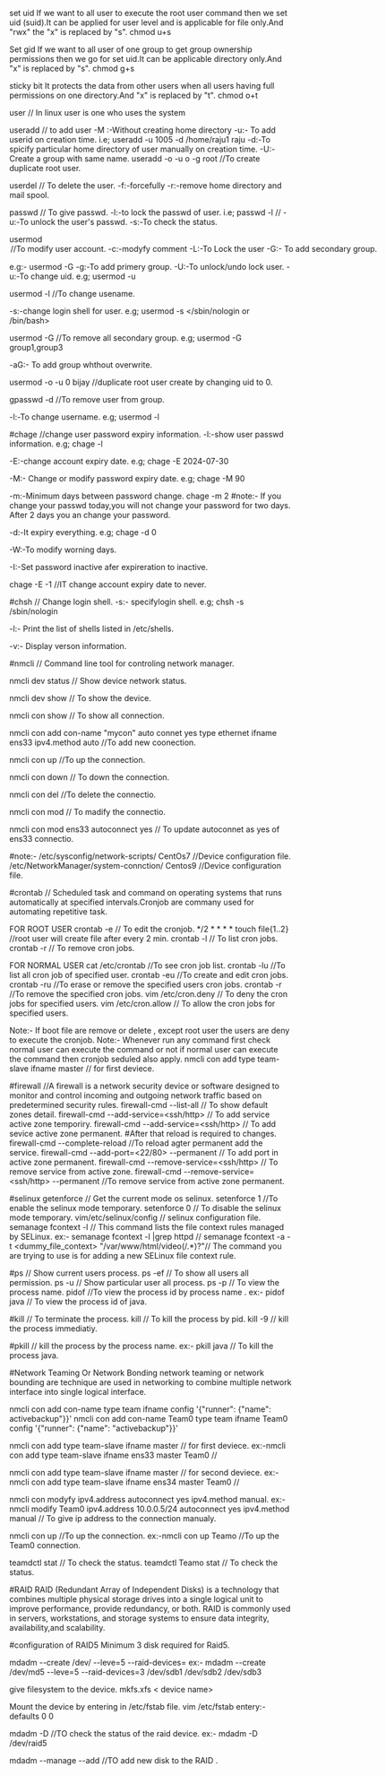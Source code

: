 set uid
If we want to all user to execute the root user command then we set uid (suid).It can be applied for user level and is applicable for file only.And "rwx" the "x" is replaced by "s".
chmod u+s <filename>

Set gid
If we want to all user of one group to get group ownership permissions then we go for set uid.It can be applicable directory only.And "x" is replaced by "s".
chmod g+s <directory name > 

sticky bit
It protects the data from other users when all users having full permissions on one directory.And "x" is replaced by "t".
chmod o+t <directory name>

user // In linux user is one who uses the system

useradd <user name> // to add user 
-M :-Without creating home directory
-u:- To add userid on creation time.
i.e; useradd -u 1005 -d /home/raju1 raju
-d:-To spicify particular home directory of user manually on creation time.
-U:-Create a group with same name.
useradd -o -u o -g root <username> //To create duplicate root user.

userdel <username> // To delete the user.
-f:-forcefully
-r:-remove home directory and mail spool.

passwd <username> // To give passwd.
-l:-to lock the passwd of user.
i.e; passwd -l <username> //
-u:-To unlock the user's passwd.
-s:-To check the status.

usermod <option> <usename> //To modify user account.
-c:-modyfy comment
-L:-To Lock the user
-G:- To add secondary group.

e.g:- usermod -G <group name> <user name>
-g:-To add primery group.
-U:-To unlock/undo lock user.
-u:-To change uid.
e.g; usermod -u <uid> <user name>

usermod -l <new name> <old name> //To change usename.

-s:-change login shell for user.
e.g; usermod -s </sbin/nologin or /bin/bash> <user name>

usermod -G <user name> //To remove all secondary group.
e.g; usermod -G group1,group3 <username>

-aG:- To add group whthout overwrite.

usermod -o -u 0 bijay //duplicate root user create by changing uid to 0.

gpasswd -d <username> <group name> //To remove user from group.

-l:-To change username.
e.g; usermod -l <new name> <old name>

#chage //change user password expiry information.
-l:-show user passwd information.
e.g; chage -l <user name>

-E:-change account expiry date.
e.g; chage -E 2024-07-30 <user  name>

-M:- Change or modify password expiry date.
e.g; chage -M 90 <username>

-m:-Minimum days between password change.
chage -m 2 <user name>
#note:- If you change your passwd today,you will not change your password for two days.
After 2 days you an change your password.

-d:-It expiry everything.
e.g; chage -d 0 <user name>

-W:-To modify worning days.

-I:-Set password inactive afer expireration to inactive.

chage -E -1 <user name> //IT change account expiry date to never.

#chsh // Change login shell.
-s:- specifylogin shell.
e.g; chsh -s /sbin/nologin <usernamr>

-l:- Print the list of shells listed in /etc/shells.

-v:- Display verson information.

#nmcli // Command line tool for controling network manager.

nmcli dev status // Show device network status.

nmcli dev show // To show the device.

nmcli con show // To show all connection.

nmcli con add con-name "mycon" auto connet yes type ethernet ifname ens33 ipv4.method auto //To add new coonection.

nmcli con up <con-name> //To up the connection.

nmcli con down <con-name> // To down the connection.

nmcli con del <con-name> //To delete the connectio.

nmcli con mod <con-name> // To madify the connectio.

nmcli con mod ens33 autoconnect yes // To update autoconnet as yes of ens33 connectio.

#note:- /etc/sysconfig/network-scripts/      CentOs7  //Device configuration file.  
        /etc/NetworkManager/system-connction/     Centos9 //Device configuration file.  

#crontab // Scheduled task and command on operating systems that runs automatically at specified intervals.Cronjob are commany used for automating repetitive task.

FOR ROOT USER
crontab -e // To edit the cronjob.
*/2 * * * * touch file{1..2} //root user will create file after every 2 min.
crontab -l // To list cron jobs.
crontab -r // To remove cron jobs.

FOR NORMAL USER
cat /etc/crontab //To see cron job list.
crontab -lu <username> //To list all cron job of specified user.
crontab -eu <username> //To create and edit cron jobs.
crontab -ru <username> //To erase or remove the specified users cron jobs.
crontab -r <job id> //To remove the specified cron jobs.
vim /etc/cron.deny // To deny the cron jobs for specified users.
vim /etc/cron.allow // To allow the cron jobs for specified users.

Note:- If boot file are remove or delete , except root user the users are deny to execute the cronjob.
Note:- Whenever run any command first check normal user can execute the command or not if normal user can execute the command then cronjob seduled also apply.
nmcli con add type team-slave ifname <device name1> master <connection name> // for first deviece.

#firewall //A firewall is a network security device or software designed to monitor and control incoming and outgoing network traffic based on predetermined security rules. 
firewall-cmd --list-all // To show default zones detail.
firewall-cmd --add-service=<ssh/http> // To add service active zone temporiry.
firewall-cmd --add-service=<ssh/http> // To add sevice active zone permanent.
#After that reload is required to changes.
firewall-cmd --complete-reload //To reload agter permanent add the service.
firewall-cmd --add-port=<22/80> --permanent // To add port in active zone permanent. 
firewall-cmd --remove-service=<ssh/http> // To remove service from active zone.
firewall-cmd --remove-service=<ssh/http> --permanent //To remove service from active zone permanent.

#selinux
getenforce // Get the current mode os selinux.
setenforce 1 //To enable the selinux mode temporary.
setenforce 0 // To disable the selinux mode temporary.
vim/etc/selinux/config // selinux configuration file.
semanage fcontext -l // This command lists the file context rules managed by SELinux.
ex:- semanage fcontext -l |grep httpd //
semanage fcontext -a -t <dummy_file_context> "/var/www/html/video(/.*)?"// The command you are trying to use is for adding a new SELinux file context rule.

#ps // Show current users process.
ps -ef // To show all users all permission.
ps -u <user name> // Show particular user all process.
ps -p <pid> // To view the process name.
pidof <process name> //To view the process id by process name .
ex:- pidof java // To view the process id of java.

#kill // To terminate the process.
kill <process id> // To kill the process by pid.
kill -9 <process id> // kill the process immediatiy.

#pkill // kill the process by the process name.
ex:- pkill java // To kill the process java.

#Network Teaming Or Network Bonding
network teaming or network bounding are technique are used in networking to combine multiple network interface into single logical interface.

nmcli con add con-name <connection name> type team ifname <connection name> config '{"runner": {"name": activebackup"}}'
nmcli con add con-name Team0 type team ifname Team0 config '{"runner": {"name": "activebackup"}}'

nmcli con add type team-slave ifname <device name1> master <connection name> // for first deviece.
ex:-nmcli con add type team-slave ifname ens33 master Team0 // 

nmcli con add type team-slave ifname <device name2> master <connection name> // for second deviece.
ex:-nmcli con add type team-slave ifname ens34 master Team0 //

nmcli con modyfy <connectio name> ipv4.address <ip address> autoconnect yes ipv4.method manual.
ex:-nmcli modify Team0 ipv4.address 10.0.0.5/24 autoconnect yes ipv4.method manual // To give ip address to the connection manualy.

nmcli con up <connection name> //To up the connection.
ex:-nmcli con up Teamo //To up the Team0 connection.

teamdctl <connection name> stat // To check the status.
teamdctl Teamo stat // To check the status.

#RAID
RAID (Redundant Array of Independent Disks) is a technology that combines multiple physical
storage drives into a single logical unit to improve performance, provide redundancy, or both. RAID
is commonly used in servers, workstations, and storage systems to ensure data integrity, availability,and scalability.

#configuration of RAID5 
Minimum 3 disk required for Raid5.

mdadm --create /dev/<device name> --leve=5 --raid-devices=<number of disk usedfor RAID> <device name1> <device name2> <device name3>
ex:- mdadm --create /dev/md5 --leve=5 --raid-devices=3 /dev/sdb1 /dev/sdb2 /dev/sdb3

give filesystem to the device.
mkfs.xfs < device name> 

Mount the device by entering in /etc/fstab file.
vim /etc/fstab
entery:- <device name> <mount point> <filesystem type> defaults 0 0

mdadm -D <device name> //TO check the status of the raid device.
ex:- mdadm -D /dev/raid5 

mdadm --manage --add <device name> <new disk> //TO add new disk to the RAID .